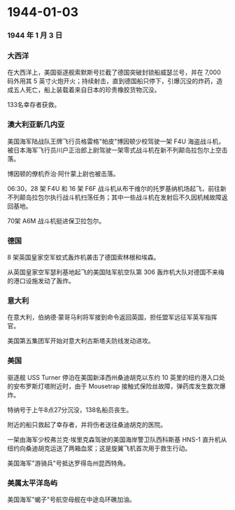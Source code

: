 # 1944-01-03

### 1944 年 1 月 3 日

### 大西洋

在大西洋上，美国驱逐舰索默斯号拦截了德国突破封锁船威瑟兰号，并在 7,000
码外用其 5
英寸火炮开火；持续射击，直到德国船只停下，引爆沉没的炸药，造成五人死亡，船上装载着来自日本的珍贵橡胶货物沉没。

133名幸存者获救。

### 澳大利亚新几内亚

美国海军陆战队王牌飞行员格雷格"帕皮"博因顿少校驾驶一架 F4U
海盗战斗机，被日本海军飞行员川户正治郎上尉驾驶一架零式战斗机在新不列颠岛拉包尔上空击落。

博因顿的僚机乔治·阿什蒙上尉也被击落。

06:30，28 架 F4U 和 16 架 F6F
战斗机从布干维尔的托罗基纳机场起飞，前往新不列颠岛拉包尔执行战斗机扫荡任务；其中一些战斗机在发射后不久因机械故障返回基地。

70架 A6M 战斗机挺进保卫拉包尔。

### 德国

8 架英国皇家空军蚊式轰炸机袭击了德国索林根和埃森。

从英国皇家空军瑟利基地起飞的美国陆军航空队第 306
轰炸机大队对德国不来梅的港口设施发动了轰炸。

### 意大利

在意大利，伯纳德·蒙哥马利将军接到命令返回英国，担任盟军远征军英军指挥官。

美国第五集团军开始对意大利古斯塔夫防线发动进攻。

### 美国

驱逐舰 USS Turner 停泊在美国新泽西州桑迪胡克以东约 10
英里的纽约港入口处的安布罗斯灯塔附近时，由于 Mousetrap
接触式保险丝故障，弹药库发生数次爆炸。

特纳号于上午8点27分沉没，138名船员丧生。

附近的船只救起了幸存者，并将伤者送往桑迪胡克的医院。

一架由海军少校弗兰克·埃里克森驾驶的美国海岸警卫队西科斯基 HNS-1
直升机从纽约向桑迪胡克运送了两箱血浆；这是旋翼飞机首次用于救生行动。

美国海军"游骑兵"号抵达罗得岛州昆西特角。

### 美属太平洋岛屿

美国海军"蝎子"号航空母舰在中途岛环礁加油。